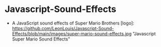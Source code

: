# Javascript-Sound-Effects
 - A JavaScript sound effects of Super Mario Brothers
[logo]: https://github.com/LeonLouis/Javascript-Sound-Effects/blob/main/images/super-mario-sound-effects.jpg "Javascript Super Mario Sound Effects"